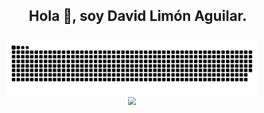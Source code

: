 
<div id="user-content-toc">
  <ul align="center">
    <summary><h1 style="display: inline-block">Hola 👋, soy David Limón Aguilar.</h1></summary>
  </ul>
</div>
<!--- snake -->
<div align="center">
  <img  src="https://github.com/1999AZZAR/1999AZZAR/blob/main/resources/img/grid-snake.svg"
       alt="snake" /></a>
</div>


<div align="center">
  <img src="https://github-readme-stats.vercel.app/api/top-langs/?username=DavidLimonAguilar&langs_count=8"> </img>
</div>


